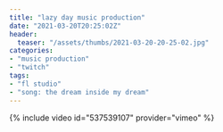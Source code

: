 ```yaml
---
title: "lazy day music production"
date: "2021-03-20T20:25:02Z"
header:
  teaser: "/assets/thumbs/2021-03-20-20-25-02.jpg"
categories:
- "music production"
- "twitch"
tags:
- "fl studio"
- "song: the dream inside my dream"
---
```

{% include video id="537539107" provider="vimeo" %}
